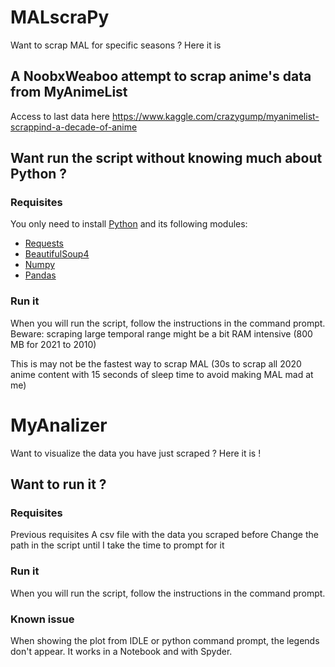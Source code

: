# MALscraPy
Want to scrap MAL for specific seasons ? Here it is

## A NoobxWeaboo attempt to scrap anime's data from MyAnimeList

Access to last data here https://www.kaggle.com/crazygump/myanimelist-scrappind-a-decade-of-anime

## Want run the script without knowing much about Python ?
### Requisites
You only need to install [Python]( https://www.python.org/downloads/) and its following modules:
* [Requests](https://docs.python-requests.org/en/latest/user/install/#install) 
* [BeautifulSoup4](https://www.crummy.com/software/BeautifulSoup/bs4/doc/#installing-beautiful-soup)
* [Numpy](https://numpy.org/install/)
* [Pandas](https://pandas.pydata.org/docs/getting_started/install.html)

### Run it
When you will run the script, follow the instructions in the command prompt.
Beware: scraping large temporal range might be a bit RAM intensive (800 MB for 2021 to 2010)

This is may not be the fastest way to scrap MAL (30s to scrap all 2020 anime content with 15 seconds of sleep time to avoid making MAL mad at me)

# MyAnalizer
Want to visualize the data you have just scraped ? Here it is !

## Want to run it ?
### Requisites
Previous requisites
A csv file with the data you scraped before
Change the path in the script until I take the time to prompt for it

### Run it
When you will run the script, follow the instructions in the command prompt.

### Known issue
When showing the plot from IDLE or python command prompt, the legends don't appear. It works in a Notebook and with Spyder.
